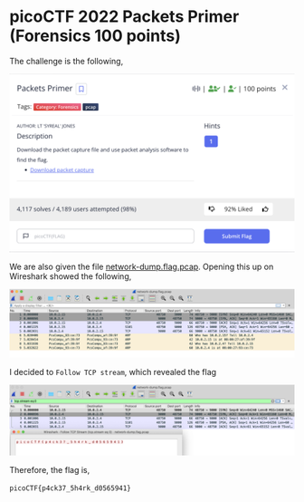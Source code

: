 # picoCTF 2022 Packets Primer (Forensics 100 points)
The challenge is the following,

![Figure 1](img/challenge.png) 

We are also given the file [network-dump.flag.pcap](./network-dump.flag.pcap). Opening this up on Wireshark showed the following,


![Figure 1](img/packets.png) 

I decided to `Follow TCP stream`, which revealed the flag

![Figure 1](img/flag.png) 

Therefore, the flag is,

`picoCTF{p4ck37_5h4rk_d0565941}`

